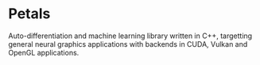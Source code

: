 # Petals

Auto-differentiation and machine learning library written in C++, targetting
general neural graphics applications with backends in CUDA, Vulkan and OpenGL
applications.
